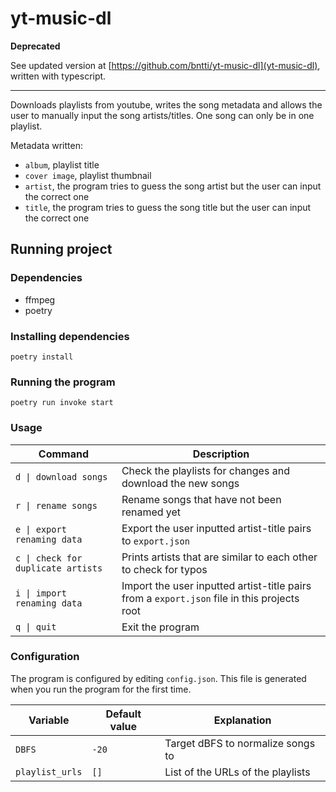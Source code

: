 # yt-music-dl

**Deprecated**

See updated version at [https://github.com/bntti/yt-music-dl](yt-music-dl), written with typescript.

---

Downloads playlists from youtube, writes the song metadata and allows the user to manually input the song artists/titles. One song can only be in one playlist.

Metadata written:

- `album`, playlist title
- `cover image`, playlist thumbnail
- `artist`, the program tries to guess the song artist but the user can input the correct one
- `title`, the program tries to guess the song title but the user can input the correct one

## Running project

### Dependencies

- ffmpeg
- poetry

### Installing dependencies

```
poetry install
```

### Running the program

```
poetry run invoke start
```

### Usage

| Command                            | Description                                                                                 |
| ---------------------------------- | ------------------------------------------------------------------------------------------- |
| `d \| download songs`              | Check the playlists for changes and download the new songs                                  |
| `r \| rename songs`                | Rename songs that have not been renamed yet                                                 |
| `e \| export renaming data`        | Export the user inputted artist-title pairs to `export.json`                                |
| `c \| check for duplicate artists` | Prints artists that are similar to each other to check for typos                            |
| `i \| import renaming data`        | Import the user inputted artist-title pairs from a `export.json` file in this projects root |
| `q \| quit`                        | Exit the program                                                                            |

### Configuration

The program is configured by editing `config.json`. This file is generated when you run the program for the first time.

| Variable        | Default value | Explanation                       |
| --------------- | ------------- | --------------------------------- |
| `DBFS`          | `-20`         | Target dBFS to normalize songs to |
| `playlist_urls` | `[]`          | List of the URLs of the playlists |
